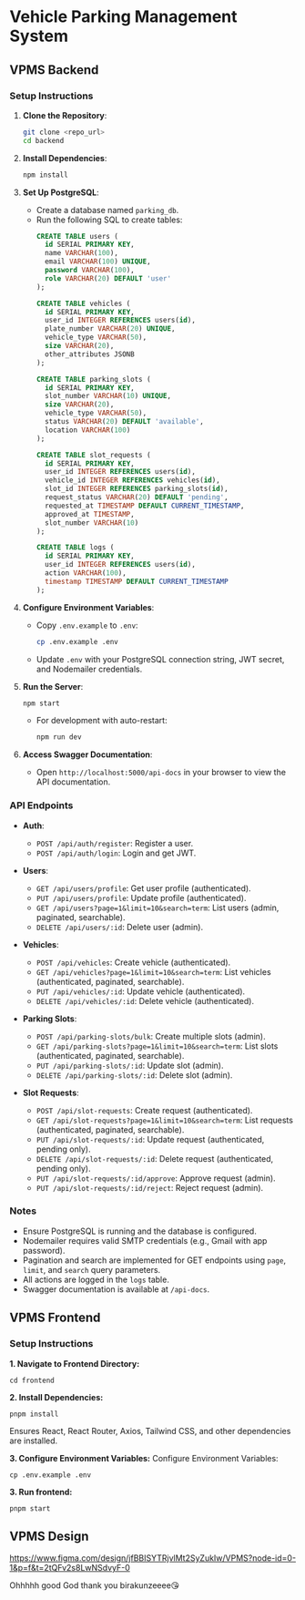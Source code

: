# Vehicle Parking Management System

## VPMS Backend

### Setup Instructions

1. **Clone the Repository**:
   ```bash
   git clone <repo_url>
   cd backend
   ```

2. **Install Dependencies**:
   ```bash
   npm install
   ```

3. **Set Up PostgreSQL**:
   - Create a database named `parking_db`.
   - Run the following SQL to create tables:
     ```sql
     CREATE TABLE users (
       id SERIAL PRIMARY KEY,
       name VARCHAR(100),
       email VARCHAR(100) UNIQUE,
       password VARCHAR(100),
       role VARCHAR(20) DEFAULT 'user'
     );

     CREATE TABLE vehicles (
       id SERIAL PRIMARY KEY,
       user_id INTEGER REFERENCES users(id),
       plate_number VARCHAR(20) UNIQUE,
       vehicle_type VARCHAR(50),
       size VARCHAR(20),
       other_attributes JSONB
     );

     CREATE TABLE parking_slots (
       id SERIAL PRIMARY KEY,
       slot_number VARCHAR(10) UNIQUE,
       size VARCHAR(20),
       vehicle_type VARCHAR(50),
       status VARCHAR(20) DEFAULT 'available',
       location VARCHAR(100)
     );

     CREATE TABLE slot_requests (
       id SERIAL PRIMARY KEY,
       user_id INTEGER REFERENCES users(id),
       vehicle_id INTEGER REFERENCES vehicles(id),
       slot_id INTEGER REFERENCES parking_slots(id),
       request_status VARCHAR(20) DEFAULT 'pending',
       requested_at TIMESTAMP DEFAULT CURRENT_TIMESTAMP,
       approved_at TIMESTAMP,
       slot_number VARCHAR(10)
     );

     CREATE TABLE logs (
       id SERIAL PRIMARY KEY,
       user_id INTEGER REFERENCES users(id),
       action VARCHAR(100),
       timestamp TIMESTAMP DEFAULT CURRENT_TIMESTAMP
     );
     ```

4. **Configure Environment Variables**:
   - Copy `.env.example` to `.env`:
     ```bash
     cp .env.example .env
     ```
   - Update `.env` with your PostgreSQL connection string, JWT secret, and Nodemailer credentials.

5. **Run the Server**:
   ```bash
   npm start
   ```
   - For development with auto-restart:
     ```bash
     npm run dev
     ```

6. **Access Swagger Documentation**:
   - Open `http://localhost:5000/api-docs` in your browser to view the API documentation.

### API Endpoints

- **Auth**:
  - `POST /api/auth/register`: Register a user.
  - `POST /api/auth/login`: Login and get JWT.

- **Users**:
  - `GET /api/users/profile`: Get user profile (authenticated).
  - `PUT /api/users/profile`: Update profile (authenticated).
  - `GET /api/users?page=1&limit=10&search=term`: List users (admin, paginated, searchable).
  - `DELETE /api/users/:id`: Delete user (admin).

- **Vehicles**:
  - `POST /api/vehicles`: Create vehicle (authenticated).
  - `GET /api/vehicles?page=1&limit=10&search=term`: List vehicles (authenticated, paginated, searchable).
  - `PUT /api/vehicles/:id`: Update vehicle (authenticated).
  - `DELETE /api/vehicles/:id`: Delete vehicle (authenticated).

- **Parking Slots**:
  - `POST /api/parking-slots/bulk`: Create multiple slots (admin).
  - `GET /api/parking-slots?page=1&limit=10&search=term`: List slots (authenticated, paginated, searchable).
  - `PUT /api/parking-slots/:id`: Update slot (admin).
  - `DELETE /api/parking-slots/:id`: Delete slot (admin).

- **Slot Requests**:
  - `POST /api/slot-requests`: Create request (authenticated).
  - `GET /api/slot-requests?page=1&limit=10&search=term`: List requests (authenticated, paginated, searchable).
  - `PUT /api/slot-requests/:id`: Update request (authenticated, pending only).
  - `DELETE /api/slot-requests/:id`: Delete request (authenticated, pending only).
  - `PUT /api/slot-requests/:id/approve`: Approve request (admin).
  - `PUT /api/slot-requests/:id/reject`: Reject request (admin).

### Notes
- Ensure PostgreSQL is running and the database is configured.
- Nodemailer requires valid SMTP credentials (e.g., Gmail with app password).
- Pagination and search are implemented for GET endpoints using `page`, `limit`, and `search` query parameters.
- All actions are logged in the `logs` table.
- Swagger documentation is available at `/api-docs`.


## VPMS Frontend

### Setup Instructions
**1. Navigate to Frontend Directory:**
```
cd frontend
```
**2. Install Dependencies:**
```
pnpm install
```
Ensures React, React Router, Axios, Tailwind CSS, and other dependencies are installed.

**3. Configure Environment Variables:**
Configure Environment Variables:
```
cp .env.example .env

```
**3. Run frontend:**
```
pnpm start 
```

## VPMS Design
https://www.figma.com/design/jfBBISYTRjvlMt2SyZukIw/VPMS?node-id=0-1&p=f&t=2tQFv2s8LwNSdvyF-0

Ohhhhh good God thank you birakunzeeee😘